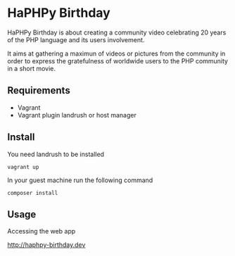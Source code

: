 # HaPHPy Birthday

HaPHPy Birthday is about creating a community video celebrating 20 years of the PHP language and its users involvement.

It aims at gathering a maximun of videos or pictures from the community in order to express the gratefulness of worldwide users to the PHP community in a short movie.

## Requirements

* Vagrant
* Vagrant plugin landrush or host manager

## Install

You need landrush to be installed

```
vagrant up
```

In your guest machine run the following command
```
composer install
```

## Usage

Accessing the web app

http://haphpy-birthday.dev
